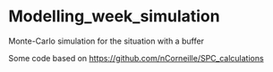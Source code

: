 # Modelling_week_simulation

Monte-Carlo simulation for the situation with a buffer

Some code based on https://github.com/nCorneille/SPC_calculations
